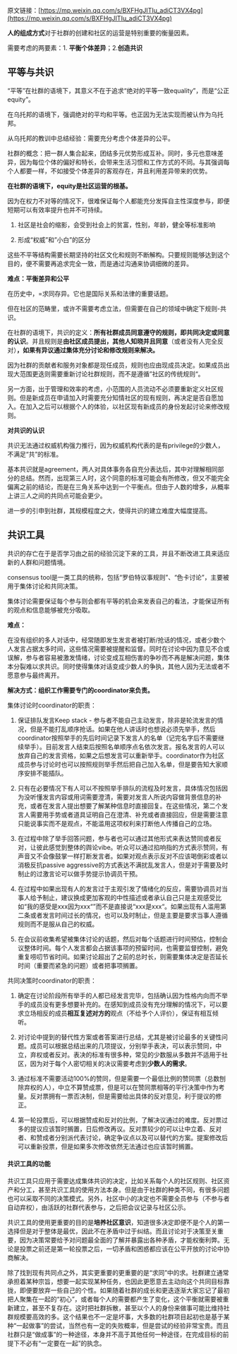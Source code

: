原文链接：[https://mp.weixin.qq.com/s/BXFHgJITIu_adiCT3VX4pg](https://mp.weixin.qq.com/s/BXFHgJITIu_adiCT3VX4pg)



**人的组成方式**对于社群的创建和社区的运营是特别重要的衡量因素。



需要考虑的两要素：1. **平衡个体差异**；2.**创造共识**



## 平等与共识 



“平等”在社群的语境下，其意义不在于追求“绝对的平等一致equality”，而是“公正equity”。



 



在乌托邦的语境下，强调绝对的平均和平等。也正因为无法实现而被认作为乌托邦。



 



从乌托邦的教训中总结经验：需要充分考虑个体差异的公平。



 社群的概念：把一群人集合起来，团结多元优势形成互补。同时，多元也意味差异，因为每位个体的偏好和特长，会带来生活习惯和工作方式的不同。与其强调每个人都要一样，不如接受个体差异的客观存在，并且利用差异带来的优势。 



**在社群的语境下，equity是社区运营的根基。**



因为在权力不对等的情况下，很难保证每个人都能充分发挥自主性深度参与，即便短期可以有效率提升也并不可持续。



1. 社区是社会的缩影，会受到社会上的贫富，性别，年龄，健全等标准影响

2. 形成“权威”和”小白”的区分



这些不平等结构需要长期坚持的社区文化和规则不断解构。只要规则能够达到这个目的，便不需要再追求完全一致，而是通过沟通来协调细微的差异。



**难点：平衡差异和公平**



在历史中，=求同存异。它也是国际关系和法律的重要话题。



但在社区的范畴里，或许不需要考虑立法，但需要在自己的领域中确定下规则-共识。



在社群的语境下，共识的定义：**所有社群成员同意遵守的规则，即共同决定或同意的认识**。并且规则是**由社区成员提出，其他人知晓并且同意**（或者没有人完全反对）**，如果有异议通过集体充分讨论和修改规则来解决。**



因为社群的贡献者和服务对象都是现任成员，规则也应由现成员决定。如果成员出现大范围更迭则需要重新讨论社群规则，而不是遵循”社区的传统规则“。



另一方面，出于管理和效率的考虑，小范围的人员流动不必须要重新定义社区规则。但是新成员在申请加入时需要充分知情社区的现有规则，再决定是否自愿加入。在加入之后可以根据个人的体验，以社区现有新成员的身份发起讨论来修改规则。



**对共识的认识**



共识无法通过权威机构强力推行，因为权威机构代表的是有privilege的少数人，不满足“共”的标准。



基本共识就是agreement，两人对具体事务各自充分表达后，其中对理解相同部分的总结。然而，出现第三人时，这个同意的标准可能会有所修改，但又不能完全偏离之前的结论，而是在三角关系中达到一个平衡点。但由于人数的增多，从概率上讲三人之间的共同点可能会更少。



进一步的引申到社群，其规模程度之大，使得共识的建立难度大幅度提高。



## 共识工具 



共识的存亡在于是否学习由之前的经验沉淀下来的工具，并且不断改进工具来适应新的人群和问题情境。 



consensus tool是一类工具的统称，包括“罗伯特议事规则”、“色卡讨论”，主要被用于集体讨论和共同决策。



 集体讨论需要保证每个参与则会都有平等的机会来发表自己的看法，才能保证所有的观点和信息能够被充分吸取。 



**难点：**



在没有组织的多人对话中，经常随即发生发言者被打断/抢话的情况，或者少数个人发言占据太多时间，这些情况需要被提醒和监督。同时在讨论中因为意见不合或误解，参与者容易被激发情绪，讨论变成互相伤害的争吵而不再是解决问题，集体本分裂难以求共识。同时使得集体对话变成少数人的争执，其他人因为无法或者不愿意参与最终离开。



**解决方式：组织工作需要专门的coordinator来负责。**



集体讨论时coordinator的职责：



1. 保证排队发言Keep stack - 参与者不能自己主动发言，除非是轮流发言的情况，但是不能打乱顺序抢话。如果在他人讲话时也想说必须先举手，然后coordinator按照举手的先后时间记录下发言人的名单（记完名字后不需要继续举手）。目前发言人结束后按照名单顺序点名依次发言。报名发言的人可以放弃自己的发言资格，如果之后想发言可以重新举手。coordinator作为社区成员参与讨论时也可以按照规则举手然后把自己加入名单，但是要告知大家顺序安排不能插队。

2. 只有在必要情况下有人可以不按照举手排队的流程及时发言，具体情况包括因为没听懂发言内容或用词需要澄清，需要对发言人所说内容做背景信息的补充，或者在发言人提出想要了解某种信息时直接回复。在这些情况，第二个发言人需要用手势或者道具证明自己在澄清、补充或者直接回应，但是需要注意只能说事实而不是观点，不能滥用这项权利来打断他人传播自己的立场。

3. 在过程中除了举手回答问题，参与者也可以通过其他形式来表达赞同或者反对，让彼此感觉到整体的舆论vibe。听众可以通过掐响指的方式表示赞同，有声音又不会像鼓掌一样打断发言者。如果对观点表示反对不应该喝倒彩或者以消极反抗passive aggressive的方式表达不满扰乱发言人，但是对于需要及时制止的过激言论可以做手势提示协调员干预。

4. 在过程中如果出现有人的发言过于主观引发了情绪化的反应，需要协调员对当事人给予制止，建议换成更加客观的中性描述或者承认自己只是主观感受比如“我的感受是xxx因为xxx“”而不是直接说“xxx是xxx“。如果出现有人滥用第二条或者发言时间过长的情况，也可以及时制止，但是主要是要求当事人遵循规则而不是服从自己的权威。

5. 在会议前收集希望被集体讨论的话题，然后对每个话题进行时间预估，控制会议整体时间。每个人发言都会占据该事项的预留时间，也需要监督控制，避免重复唠叨节省时间。如果讨论超出了之前的总时长，则需要集体决定是否延长时间（重要而紧急的问题）或者把事项搁置。



共同决策时coordinator的职责：



1. 确定在讨论阶段所有举手的人都已经发言完毕，包括确认因为性格内向而不举手的成员没有更多想要补充的。在感知到成员没有充分理解的情况下，可以要求立场相反的成员**相互复述对方的**观点（不给予个人评价），保证有相互倾听。

2. 对讨论中提到的替代性方案或者答案进行总结，尤其是被讨论最多的关键性问题。成员可以根据总结出来的几项提议，分别举手表决，可以表示赞同，中立，弃权或者反对。表决的标准有很多种，常见的少数服从多数并不适用于社区，因为对于每个人密切相关的决议需要考虑到**少数人的需求**。

3. 通过标准不需要活动100%的赞同，但是需要一个最低比例的赞同票（总数刨除弃权的人），中立不算赞成票，但是可以在赞同票相等的平行决策中作为考量。反对票拥有一票否决制，但是需要给出具体的反对意见，利于提议的修正。

4. 第一轮投票后，可以根据赞成和反对的比例，了解决议通过的难度。反对票过多的提议应该暂时搁置，日后修改再议。反对票较少的可以让中立着、反对者、和赞成者分别派代表讨论，确定争议点以及可以替代的方案。提案修改后可以重新投票，但是如果多次修改依然无法通过也应该暂时搁置。

#### 共识工具的功能



共识工具只应用于需要达成集体共识的决定，比如关系每个人的社区规则、社区资产和分工，甚至共识工具的使用方法本身。但是由于社群的种类不同，有很多问题也可以采取不同的决策模式。另外，社区中小的决定也不需要全员参与（不参与者自动弃权），由活跃的社群代表参与，之后把会议记录与社区公示。



共识工具的使用更重要的目的是**培养社区意识**，知道很多决定即便不是个人的第一选择但是对于整体是最优，因此不在矛盾中过于纠结。而且讨论对于决策至关重要，因为决策常要给予对问题最全面的了解并暴露出各种矛盾，才能权衡利弊。无论是投票之前还是第一轮投票之后，一切矛盾和困惑都应该在公平开放的讨论中协商解决。



除了找到现有共同点之外，其实更重要的更重要的是“求同”中的求。社群建立通常承担着某种宗旨，想要一起实现某种任务，也因此更愿意去主动向这个共同目标靠拢，即便要放弃一些自己的个性。如果随着社群的成长和更迭逐渐大家忘记了最初把人聚集在一起的“初心”，或者每个人的需要都产生了变化，这个平衡就需要被重新建立，甚至不复存在。这时把社群拆散，甚至以个人的身份来做事可能比维持社群规模要高效的多。这个结果也不一定是坏事，大多数的社群项目起初也是基于某种“一起做事”的尝试，当然也有一定的失败概率，但是尝试的经验非常宝贵。而且社群只是“做成事”的一种途径，本身并不高于其他任何一种途径，在完成目标的前提下不必有“一定要在一起”的执念。


